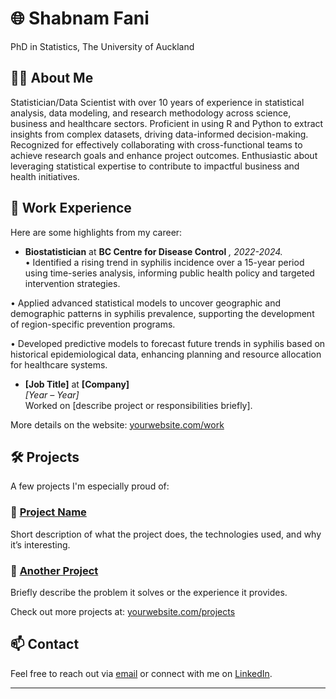 # 🌐 Shabnam Fani
PhD in Statistics, The University of Auckland 



## 🧑‍💻 About Me

Statistician/Data Scientist with over 10 years of experience in statistical analysis, data modeling, and research methodology across science, business and healthcare sectors. Proficient in using R and Python to extract insights from complex datasets, driving data-informed decision-making. Recognized for effectively collaborating with cross-functional teams to achieve research goals and enhance project outcomes. Enthusiastic about leveraging statistical expertise to contribute to impactful business and health initiatives.

## 💼 Work Experience

Here are some highlights from my career:

- **Biostatistician** at **BC Centre for Disease Control** *, 2022-2024.*  
•	Identified a rising trend in syphilis incidence over a 15-year period using time-series analysis, informing public health policy and targeted intervention strategies.

•	Applied advanced statistical models to uncover geographic and demographic patterns in syphilis prevalence, supporting the development of region-specific prevention programs.

•	Developed predictive models to forecast future trends in syphilis based on historical epidemiological data, enhancing planning and resource allocation for healthcare systems.


- **[Job Title]** at **[Company]**  
  *[Year – Year]*  
  Worked on [describe project or responsibilities briefly].

More details on the website: [yourwebsite.com/work](https://yourwebsite.com/work)

## 🛠️ Projects

A few projects I'm especially proud of:

### 🚀 [Project Name](https://linktoproject.com)
Short description of what the project does, the technologies used, and why it’s interesting.

### 📱 [Another Project](https://linktoproject.com)
Briefly describe the problem it solves or the experience it provides.

Check out more projects at: [yourwebsite.com/projects](https://yourwebsite.com/projects)

## 📫 Contact

Feel free to reach out via [email](mailto:you@example.com) or connect with me on [LinkedIn](https://linkedin.com/in/yourprofile).

---

